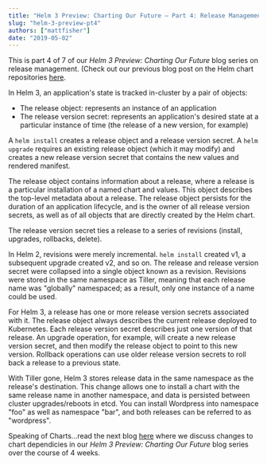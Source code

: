 ```yaml
---
title: "Helm 3 Preview: Charting Our Future – Part 4: Release Management"
slug: "helm-3-preview-pt4"
authors: ["mattfisher"]
date: "2019-05-02"
---
```


This is part 4 of 7 of our *Helm 3 Preview: Charting Our Future* blog series on release management. (Check out our previous blog post on the Helm chart repositories [here](https://helm.sh/blog/helm-3-preview-pt3/.).

In Helm 3, an application's state is tracked in-cluster by a pair of objects:<!-- truncate -->

- The release object: represents an instance of an application
- The release version secret: represents an application's desired state at a particular instance of time (the release of a new version, for example)

A `helm install` creates a release object and a release version secret. A `helm upgrade` requires an existing release object (which it may modify) and creates a new release version secret that contains the new values and rendered manifest.

The release object contains information about a release, where a release is a particular installation of a named chart and values. This object describes the top-level metadata about a release. The release object persists for the duration of an application lifecycle, and is the owner of all release version secrets, as well as of all objects that are directly created by the Helm chart.

The release version secret ties a release to a series of revisions (install, upgrades, rollbacks, delete).

In Helm 2, revisions were merely incremental. `helm install` created v1, a subsequent upgrade created v2, and so on. The release and release version secret were collapsed into a single object known as a revision. Revisions were stored in the same namespace as Tiller, meaning that each release name was "globally" namespaced; as a result, only one instance of a name could be used.

For Helm 3, a release has one or more release version secrets associated with it. The release object always describes the current release deployed to Kubernetes. Each release version secret describes just one version of that release. An upgrade operation, for example, will create a new release version secret, and then modify the release object to point to this new version. Rollback operations can use older release version secrets to roll back a release to a previous state.

With Tiller gone, Helm 3 stores release data in the same namespace as the release's destination. This change allows one to install a chart with the same release name in another namespace, and data is persisted between cluster upgrades/reboots in etcd. You can install Wordpress into namespace "foo" as well as namespace "bar", and both releases can be referred to as "wordpress".

Speaking of Charts...read the next blog [here](https://helm.sh/blog/helm-3-preview-pt5/) where we discuss changes to chart dependicies in our *Helm 3 Preview: Charting Our Future* blog series over the course of 4 weeks.
